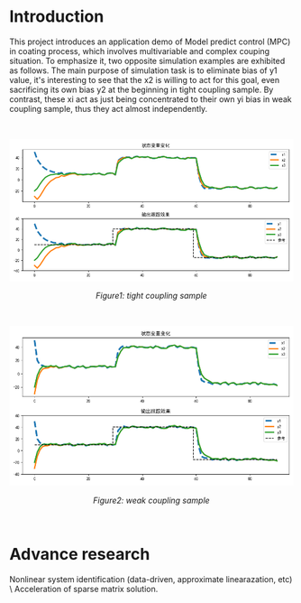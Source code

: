 # Introduction
This project introduces an application demo of Model predict control (MPC) in coating process, which involves multivariable and complex couping situation. To emphasize it, two opposite simulation examples are exhibited as follows. The main purpose of simulation task is to eliminate bias of y1 value, it's interesting to see that the x2 is willing to act for this goal, even sacrificing its own bias y2 at the beginning in tight coupling sample. By contrast, these xi act as just being concentrated to their own yi bias in weak coupling sample, thus they act almost independently. 

<br>  <!-- 这是空行间隔 -->

<div align="center">
  <img src="images/TightCouplingResult.png" alt="TightCouplingResult" style="width: 800px; height: auto;"/>

  *Figure1: tight coupling sample*
</div>

<br>  <!-- 这是空行间隔 -->

<div align="center">
  <img src="images/WeakCouplingResult.png" alt="WeakCouplingResult" style="width: 800px; height: auto;"/>

  *Figure2: weak coupling sample*
</div>

<br>  <!-- 这是空行间隔 -->
# Advance research
Nonlinear system identification (data-driven, approximate linearazation, etc) \ Acceleration of sparse matrix solution.
